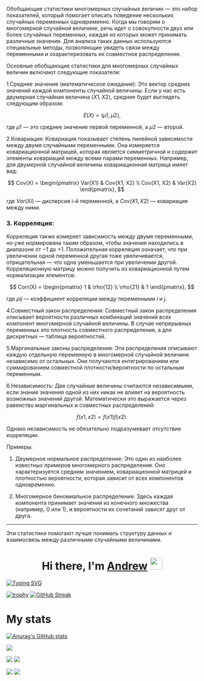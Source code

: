 Обобщающие статистики многомерных случайных величин — это набор показателей, который помогает описать поведение нескольких случайных переменных одновременно. Когда мы говорим о многомерной случайной величине, речь идет о совокупности двух или более случайных переменных, каждая из которых может принимать различные значения. Для анализа таких данных используются специальные методы, позволяющие увидеть связи между переменными и охарактеризовать их совместное распределение.

Основные обобщающие статистики для многомерных случайных величин включают следующие показатели:

1.Среднее значение (математическое ожидание):
   Это вектор средних значений каждой компоненты случайной величины. Если у нас есть двумерная случайная величина $(X1, X2)$, среднее будет выглядеть следующим образом:
   

$$
   E(X) = (\mu1, \mu2),
   $$

   где $\mu1$ — это среднее значение первой переменной, а $\mu2$ — второй.

2.Ковариация:
   Ковариация показывает степень линейной зависимости между двумя случайными переменными. Она измеряется ковариационной матрицей, которая является симметричной и содержит элементы ковариаций между всеми парами переменных. Например, для двумерной случайной величины ковариационная матрица имеет вид:
   

$$
   Cov(X) =
   \begin{pmatrix}
   Var(X1) & Cov(X1, X2) \\
   Cov(X1, X2) & Var(X2)
   \end{pmatrix},
   $$

   где $Var(Xi)$ — дисперсия i-й переменной, а $Cov(X1, X2)$ — ковариация между ними.

### 3. **Корреляция**:
   Корреляция также измеряет зависимость между двумя переменными, но уже нормирована таким образом, чтобы значения находились в диапазоне от $-1$ до $+1$. Положительная корреляция означает, что при увеличении одной переменной другая тоже увеличивается, отрицательная — что одна уменьшается при увеличении другой. Корреляционную матрицу можно получить из ковариационной путем нормализации элементов:
   

$$
   Corr(X) =
   \begin{pmatrix}
   1 & \rho{12} \\
   \rho{21} & 1
   \end{pmatrix},
   $$

   где $\rho{ij}$ — коэффициент корреляции между переменными $i$ и $j$.

4.Совместный закон распределения:
   Совместный закон распределения описывает вероятности различных комбинаций значений всех компонент многомерной случайной величины. В случае непрерывных переменных это плотность совместного распределения, а для дискретных — таблица вероятностей.

5.Маргинальные законы распределения:
   Эти распределения описывают каждую отдельную переменную в многомерной случайной величине независимо от остальных. Они получаются интегрированием или суммированием совместной плотности/вероятности по остальным переменным.

6.Независимость:
   Две случайные величины считаются независимыми, если знание значения одной из них никак не влияет на вероятность возможных значений другой. Математически это выражается через равенство маргинальных и совместных распределений:
   

$$
   f(x1, x2) = f(x1)f(x2).
   $$

   Однако независимость не обязательно подразумевает отсутствие корреляции.

Примеры:

1. Двумерное нормальное распределение: Это один из наиболее известных примеров многомерного распределения. Оно характеризуется средним значением, ковариационной матрицей и плотностью вероятности, которая зависит от всех компонентов одновременно.
   
2. Многомерное биномиальное распределение: Здесь каждая компонента принимает значения из конечного множества (например, 0 или 1), и вероятности их сочетаний зависят друг от друга.

---

Эти статистики помогают лучше понимать структуру данных и взаимосвязь между различными случайными величинами.





<h1 align="center">Hi there, I'm <a href="https://github.com/Dokker24/" target="_blank">Andrew</a> 
<img src="https://github.com/blackcater/blackcater/raw/main/images/Hi.gif" height="32"/></h1>

 [![Typing SVG](https://readme-typing-svg.herokuapp.com?color=%2336BCF7&lines=ML+Engineer+😺)](https://git.io/typing-svg)

[![trophy](https://github-profile-trophy.vercel.app/?username=Dokker24)](https://github.com/Dokker24/github-profile-trophy)
[![GitHub Streak](https://github-readme-streak-stats.herokuapp.com/?user=Dokker24)](https://git.io/streak-stats)

 # My stats

[![Anurag's GitHub stats](https://github-readme-stats.vercel.app/api?username=Dokker24)](https://github.com/Dokker24/github-readme-stats)

![](https://github-profile-summary-cards.vercel.app/api/cards/profile-details?username=Dokker24&theme=solarized_dark)

![](https://github-profile-summary-cards.vercel.app/api/cards/most-commit-language?username=Dokker24&theme=solarized_dark) ![](https://github-profile-summary-cards.vercel.app/api/cards/repos-per-language?username=Dokker24&theme=solarized_dark)

![](https://github-profile-summary-cards.vercel.app/api/cards/stats?username=Dokker24&theme=solarized_dark) ![](https://github-profile-summary-cards.vercel.app/api/cards/productive-time?username=Dokker24&theme=solarized_dark)
